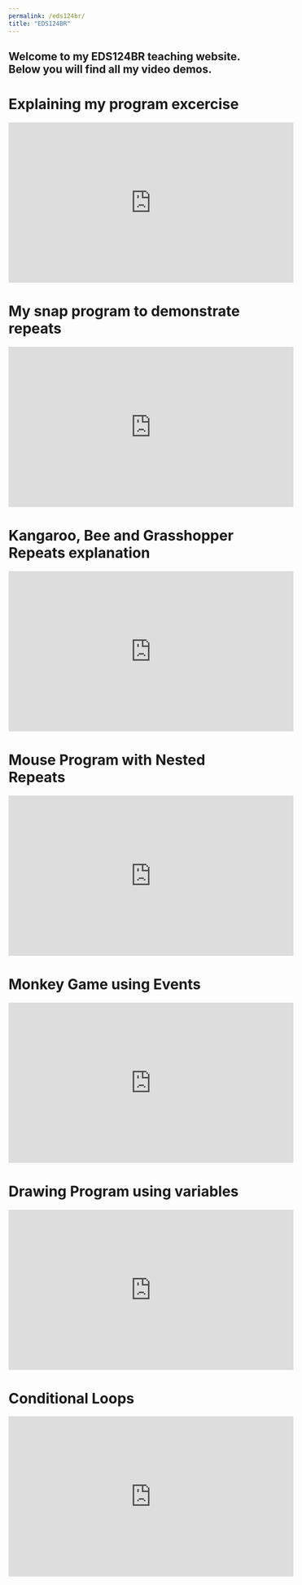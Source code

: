 ```yaml
---
permalink: /eds124br/
title: "EDS124BR"
---
```


## Welcome to my EDS124BR teaching website. Below you will find all my video demos.



# Explaining my program excercise
<iframe width="560" height="315" src="https://www.youtube.com/embed/SleRPA2A2DE?si=qYMcRyrjCbSmHyUz" title="YouTube video player" frameborder="0" allow="accelerometer; autoplay; clipboard-write; encrypted-media; gyroscope; picture-in-picture; web-share" referrerpolicy="strict-origin-when-cross-origin" allowfullscreen></iframe>


# My snap program to demonstrate repeats

<iframe width="560" height="315" src="https://www.youtube.com/embed/CLMd2caSVAM?si=9MtCZUPDi1g0flZ9" title="YouTube video player" frameborder="0" allow="accelerometer; autoplay; clipboard-write; encrypted-media; gyroscope; picture-in-picture; web-share" referrerpolicy="strict-origin-when-cross-origin" allowfullscreen></iframe>

# Kangaroo, Bee and Grasshopper Repeats explanation
<iframe width="560" height="315" src="https://www.youtube.com/embed/2RtcLBdayhg?si=S1YikQO1dwuPjxI1" title="YouTube video player" frameborder="0" allow="accelerometer; autoplay; clipboard-write; encrypted-media; gyroscope; picture-in-picture; web-share" referrerpolicy="strict-origin-when-cross-origin" allowfullscreen></iframe>

# Mouse Program with Nested Repeats
<iframe width="560" height="315" src="https://www.youtube.com/embed/tExaTB-MDMY?si=VtPtJBlGhJpj_Jro" title="YouTube video player" frameborder="0" allow="accelerometer; autoplay; clipboard-write; encrypted-media; gyroscope; picture-in-picture; web-share" referrerpolicy="strict-origin-when-cross-origin" allowfullscreen></iframe>

# Monkey Game using Events

<iframe width="560" height="315" src="https://www.youtube.com/embed/lk-ODTyMe8E?si=jZsx9sMJYwAqy5FH" title="YouTube video player" frameborder="0" allow="accelerometer; autoplay; clipboard-write; encrypted-media; gyroscope; picture-in-picture; web-share" referrerpolicy="strict-origin-when-cross-origin" allowfullscreen></iframe>

# Drawing Program using variables

<iframe width="560" height="315" src="https://www.youtube.com/embed/DC2lFJwIf3g?si=3nNKtRY2_nlLn2tT" title="YouTube video player" frameborder="0" allow="accelerometer; autoplay; clipboard-write; encrypted-media; gyroscope; picture-in-picture; web-share" referrerpolicy="strict-origin-when-cross-origin" allowfullscreen></iframe>


# Conditional Loops
<iframe width="560" height="315" src="https://www.youtube.com/embed/yIktf4bMf6s?si=jTX_VjQ3JGfsXOhE" title="YouTube video player" frameborder="0" allow="accelerometer; autoplay; clipboard-write; encrypted-media; gyroscope; picture-in-picture; web-share" referrerpolicy="strict-origin-when-cross-origin" allowfullscreen></iframe>